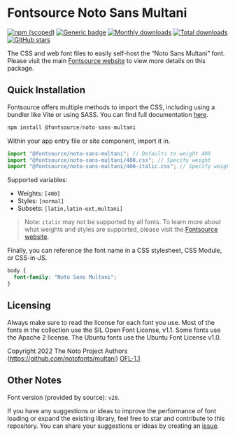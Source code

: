 # Fontsource Noto Sans Multani

[![npm (scoped)](https://img.shields.io/npm/v/@fontsource/noto-sans-multani?color=brightgreen)](https://www.npmjs.com/package/@fontsource/noto-sans-multani) [![Generic badge](https://img.shields.io/badge/fontsource-passing-brightgreen)](https://github.com/fontsource/fontsource) [![Monthly downloads](https://badgen.net/npm/dm/@fontsource/noto-sans-multani)](https://github.com/fontsource/fontsource) [![Total downloads](https://badgen.net/npm/dt/@fontsource/noto-sans-multani)](https://github.com/fontsource/fontsource) [![GitHub stars](https://img.shields.io/github/stars/fontsource/fontsource.svg?style=social&label=Star)](https://github.com/fontsource/fontsource/stargazers)

The CSS and web font files to easily self-host the “Noto Sans Multani” font. Please visit the main [Fontsource website](https://fontsource.org/fonts/noto-sans-multani) to view more details on this package.

## Quick Installation

Fontsource offers multiple methods to import the CSS, including using a bundler like Vite or using SASS. You can find full documentation [here](https://fontsource.org/docs/getting-started/introduction).

```javascript
npm install @fontsource/noto-sans-multani
```

Within your app entry file or site component, import it in.

```javascript
import "@fontsource/noto-sans-multani"; // Defaults to weight 400
import "@fontsource/noto-sans-multani/400.css"; // Specify weight
import "@fontsource/noto-sans-multani/400-italic.css"; // Specify weight and style
```

Supported variables:
- Weights: `[400]`
- Styles: `[normal]`
- Subsets: `[latin,latin-ext,multani]`

> Note: `italic` may not be supported by all fonts. To learn more about what weights and styles are supported, please visit the [Fontsource website](https://fontsource.org/fonts/noto-sans-multani).

Finally, you can reference the font name in a CSS stylesheet, CSS Module, or CSS-in-JS.

```css
body {
  font-family: "Noto Sans Multani";
}
```

## Licensing
Always make sure to read the license for each font you use. Most of the fonts in the collection use the SIL Open Font License, v1.1. Some fonts use the Apache 2 license. The Ubuntu fonts use the Ubuntu Font License v1.0.

Copyright 2022 The Noto Project Authors (https://github.com/notofonts/multani)
[OFL-1.1](http://scripts.sil.org/OFL)

## Other Notes
Font version (provided by source): `v20`.

If you have any suggestions or ideas to improve the performance of font loading or expand the existing library, feel free to star and contribute to this repository. You can share your suggestions or ideas by creating an [issue](https://github.com/fontsource/fontsource/issues).